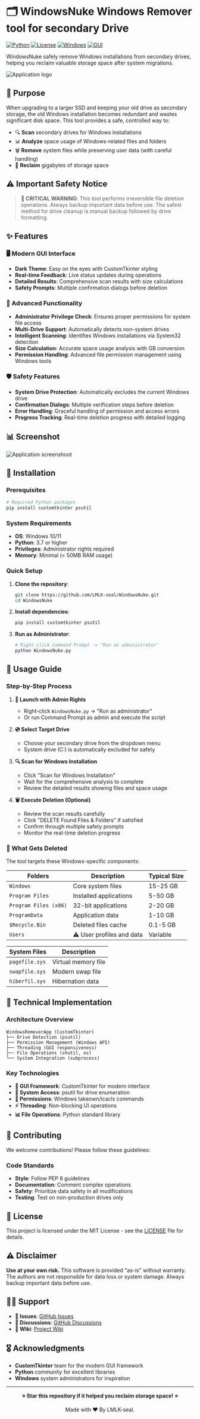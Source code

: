 # 🗂️ WindowsNuke Windows Remover tool for secondary Drive

[![Python](https://img.shields.io/badge/Python-3.7+-blue.svg)](https://www.python.org/downloads/)
[![License](https://img.shields.io/badge/License-MIT-green.svg)](LICENSE)
[![Windows](https://img.shields.io/badge/Platform-Windows-lightgrey.svg)](https://www.microsoft.com/windows)
[![GUI](https://img.shields.io/badge/GUI-CustomTkinter-orange.svg)](https://github.com/TomSchimansky/CustomTkinter)

WindowsNuke safely remove Windows installations from secondary drives, helping you reclaim valuable storage space after system migrations.

![Application logo](https://github.com/LMLK-seal/WindowsNuke/blob/main/WindowsNukeLogo.png?raw=true)

## 🎯 Purpose

When upgrading to a larger SSD and keeping your old drive as secondary storage, the old Windows installation becomes redundant and wastes significant disk space. This tool provides a safe, controlled way to:

- 🔍 **Scan** secondary drives for Windows installations
- 📊 **Analyze** space usage of Windows-related files and folders
- 🗑️ **Remove** system files while preserving user data (with careful handling)
- 💾 **Reclaim** gigabytes of storage space

## ⚠️ Important Safety Notice

> **🚨 CRITICAL WARNING**: This tool performs irreversible file deletion operations. Always backup important data before use. The safest method for drive cleanup is manual backup followed by drive formatting.

## ✨ Features

### 🖥️ Modern GUI Interface
- **Dark Theme**: Easy on the eyes with CustomTkinter styling
- **Real-time Feedback**: Live status updates during operations
- **Detailed Results**: Comprehensive scan results with size calculations
- **Safety Prompts**: Multiple confirmation dialogs before deletion

### 🔧 Advanced Functionality
- **Administrator Privilege Check**: Ensures proper permissions for system file access
- **Multi-Drive Support**: Automatically detects non-system drives
- **Intelligent Scanning**: Identifies Windows installations via System32 detection
- **Size Calculation**: Accurate space usage analysis with GB conversion
- **Permission Handling**: Advanced file permission management using Windows tools

### 🛡️ Safety Features
- **System Drive Protection**: Automatically excludes the current Windows drive
- **Confirmation Dialogs**: Multiple verification steps before deletion
- **Error Handling**: Graceful handling of permission and access errors
- **Progress Tracking**: Real-time deletion progress with detailed logging

## 📊 Screenshot

![Application screenshoot](https://github.com/LMLK-seal/WindowsNuke/blob/main/Screenshot.jpg?raw=true)

## 🚀 Installation

### Prerequisites
```bash
# Required Python packages
pip install customtkinter psutil
```

### System Requirements
- **OS**: Windows 10/11
- **Python**: 3.7 or higher
- **Privileges**: Administrator rights required
- **Memory**: Minimal (< 50MB RAM usage)

### Quick Setup
1. **Clone the repository**:
   ```bash
   git clone https://github.com/LMLK-seal/WindowsNuke.git
   cd WindowsNuke
   ```

2. **Install dependencies**:
   ```bash
   pip install customtkinter psutil
   ```

3. **Run as Administrator**:
   ```bash
   # Right-click Command Prompt -> "Run as administrator"
   python WindowsNuke.py
   ```

## 📖 Usage Guide

### Step-by-Step Process

1. **🔐 Launch with Admin Rights**
   - Right-click `WindowsNuke.py` → "Run as administrator"
   - Or run Command Prompt as admin and execute the script

2. **💿 Select Target Drive**
   - Choose your secondary drive from the dropdown menu
   - System drive (C:) is automatically excluded for safety

3. **🔍 Scan for Windows Installation**
   - Click "Scan for Windows Installation"
   - Wait for the comprehensive analysis to complete
   - Review the detailed results showing files and space usage

4. **🗑️ Execute Deletion (Optional)**
   - Review the scan results carefully
   - Click "DELETE Found Files & Folders" if satisfied
   - Confirm through multiple safety prompts
   - Monitor the real-time deletion progress

### 📁 What Gets Deleted

The tool targets these Windows-specific components:

| **Folders** | **Description** | **Typical Size** |
|-------------|-----------------|------------------|
| `Windows` | Core system files | 15-25 GB |
| `Program Files` | Installed applications | 5-50 GB |
| `Program Files (x86)` | 32-bit applications | 2-20 GB |
| `ProgramData` | Application data | 1-10 GB |
| `$Recycle.Bin` | Deleted files cache | 0.1-5 GB |
| `Users` | ⚠️ User profiles and data | Variable |

| **System Files** | **Description** |
|------------------|-----------------|
| `pagefile.sys` | Virtual memory file |
| `swapfile.sys` | Modern swap file |
| `hiberfil.sys` | Hibernation data |

## 🔧 Technical Implementation

### Architecture Overview
```
WindowsRemoverApp (CustomTkinter)
├── Drive Detection (psutil)
├── Permission Management (Windows API)
├── Threading (GUI responsiveness)
├── File Operations (shutil, os)
└── System Integration (subprocess)
```

### Key Technologies
- **🎨 GUI Framework**: CustomTkinter for modern interface
- **💽 System Access**: psutil for drive enumeration
- **🔐 Permissions**: Windows takeown/icacls commands
- **⚡ Threading**: Non-blocking UI operations
- **📊 File Operations**: Python standard library

## 🤝 Contributing

We welcome contributions! Please follow these guidelines:

### Code Standards
- **Style**: Follow PEP 8 guidelines
- **Documentation**: Comment complex operations
- **Safety**: Prioritize data safety in all modifications
- **Testing**: Test on non-production drives only

## 📝 License

This project is licensed under the MIT License - see the [LICENSE](LICENSE) file for details.

## ⚠️ Disclaimer

**Use at your own risk.** This software is provided "as-is" without warranty. The authors are not responsible for data loss or system damage. Always backup important data before use.

## 🙋‍♂️ Support

- **📧 Issues**: [GitHub Issues](https://github.com/LMLK-seal/windows-remover/issues)
- **💬 Discussions**: [GitHub Discussions](https://github.com/LMLK-seal/windows-remover/discussions)
- **📖 Wiki**: [Project Wiki](https://github.com/LMLK-seal/windows-remover/wiki)

## 🎖️ Acknowledgments

- **CustomTkinter** team for the modern GUI framework
- **Python** community for excellent libraries
- **Windows** system administrators for inspiration

---

<div align="center">

**⭐ Star this repository if it helped you reclaim storage space! ⭐**

Made with ❤️ By LMLK-seal.

</div>
